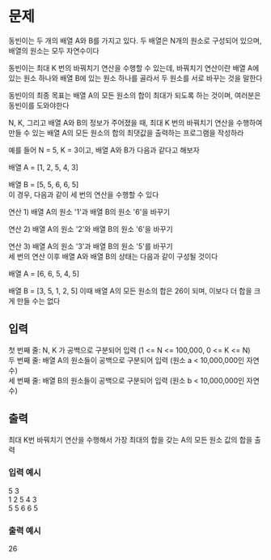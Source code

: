 # 문제
동빈이는 두 개의 배열 A와 B를 가지고 있다. 두 배열은 N개의 원소로 구성되어 있으며, 배열의 원소는
모두 자연수이다  

동빈이는 최대 K 번의 바꿔치기 연산을 수행할 수 있는데, 바꿔치기 연산이란 배열 A에 있는 원소 하나와
배열 B에 있는 원소 하나를 골라서 두 원소를 서로 바꾸는 것을 말한다  

동빈이의 최종 목표는 배열 A의 모든 원소의 합이 최대가 되도록 하는 것이며, 여러분은 동빈이를 도와야한다  

N, K, 그리고 배열 A와 B의 정보가 주어졌을 때, 최대 K 번의 바꿔치기 연산을 수행하여 만들 수 있는
배열 A의 모든 원소의 합의 최댓값을 출력하는 프로그램을 작성하라  

예를 들어 N = 5, K = 3이고, 배열 A와 B가 다음과 같다고 해보자  

배열 A = [1, 2, 5, 4, 3]  

배열 B = [5, 5, 6, 6, 5]  
이 경우, 다음과 같이 세 번의 연산을 수행할 수 있다  

연산 1) 배열 A의 원소 '1'과 배열 B의 원소 '6'을 바꾸기  

연산 2) 배열 A의 원소 '2'와 배열 B의 원소 '6'을 바꾸기  

연산 3) 배열 A의 원소 '3'과 배열 B의 원소 '5'를 바꾸기  
세 번의 연산 이후 배열 A와 배열 B의 상태는 다음과 같이 구성될 것이다  

배열 A = [6, 6, 5, 4, 5]

배열 B = [3, 5, 1, 2, 5]
이때 배열 A의 모든 원소의 합은 26이 되며, 이보다 더 합을 크게 만들 수는 없다

## 입력
첫 번째 줄: N, K 가 공백으로 구분되어 입력 (1 <= N <= 100,000, 0 <= K <= N)  
두 번째 줄: 배열 A의 원소들이 공백으로 구분되어 입력 (원소 a < 10,000,000인 자연수)  
세 번째 줄: 배열 B의 원소들이 공백으로 구분되어 입력 (원소 b < 10,000,000인 자연수)  
## 출력
최대 K번 바꿔치기 연산을 수행해서 가장 최대의 합을 갖는 A의 모든 원소 값의 합을 출력
### 입력 예시

5 3  
1 2 5 4 3  
5 5 6 6 5  
### 출력 예시

26  
